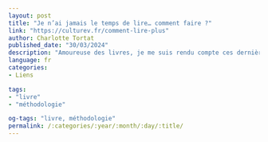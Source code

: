 ```yaml
---
layout: post
title: "Je n’ai jamais le temps de lire… comment faire ?"
link: "https://culturev.fr/comment-lire-plus"
author: Charlotte Tortat
published_date: "30/03/2024"
description: "Amoureuse des livres, je me suis rendu compte ces dernières années que j’y consacrais de moins en moins de temps. C’est peut-être aussi votre cas ? Puis, j’ai commencé à réintégrer la lecture dans ma vie. Voici quelques astuces pour redonner une place, en douceur, à la lecture dans vos semaines."
language: fr
categories:
- Liens

tags:
- "livre"
- "méthodologie"

og-tags: "livre, méthodologie"
permalink: /:categories/:year/:month/:day/:title/
---
```

